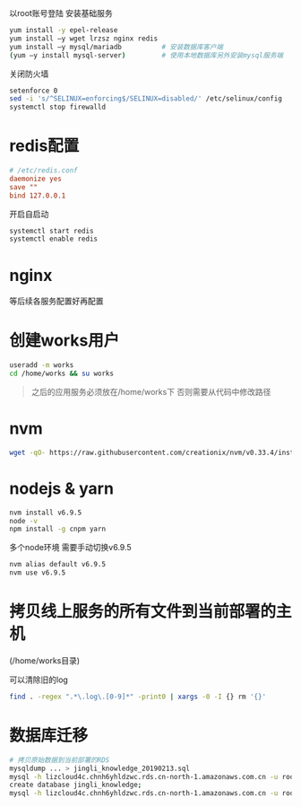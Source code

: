 以root账号登陆 安装基础服务

``` bash
yum install -y epel-release
yum install –y wget lrzsz nginx redis
yum install –y mysql/mariadb          # 安装数据库客户端
(yum –y install mysql-server)         # 使用本地数据库另外安装mysql服务端
```

关闭防火墙

``` bash
setenforce 0
sed -i 's/^SELINUX=enforcing$/SELINUX=disabled/' /etc/selinux/config
systemctl stop firewalld
```

# redis配置

``` conf
# /etc/redis.conf
daemonize yes
save ""
bind 127.0.0.1
```

开启自启动

``` bash
systemctl start redis
systemctl enable redis
```

# nginx

等后续各服务配置好再配置

# 创建works用户

``` bash
useradd -m works
cd /home/works && su works
```

> 之后的应用服务必须放在/home/works下 否则需要从代码中修改路径

# nvm

``` bash
wget -qO- https://raw.githubusercontent.com/creationix/nvm/v0.33.4/install.sh | bash
```

# nodejs & yarn

``` bash
nvm install v6.9.5
node -v
npm install -g cnpm yarn
```

多个node环境 需要手动切换v6.9.5

``` bash
nvm alias default v6.9.5
nvm use v6.9.5
```

# 拷贝线上服务的所有文件到当前部署的主机

(/home/works目录)

可以清除旧的log

``` bash
find . -regex ".*\.log\.[0-9]*" -print0 | xargs -0 -I {} rm '{}'
```

# 数据库迁移

``` bash
# 拷贝原始数据到当前部署的RDS
mysqldump ... > jingli_knowledge_20190213.sql
mysql -h lizcloud4c.chnh6yhldzwc.rds.cn-north-1.amazonaws.com.cn -u root -p
create database jingli_knowledge;
mysql -h lizcloud4c.chnh6yhldzwc.rds.cn-north-1.amazonaws.com.cn -u root jingli_knowledge -p < jingli_knowledge_20190213.sql
```